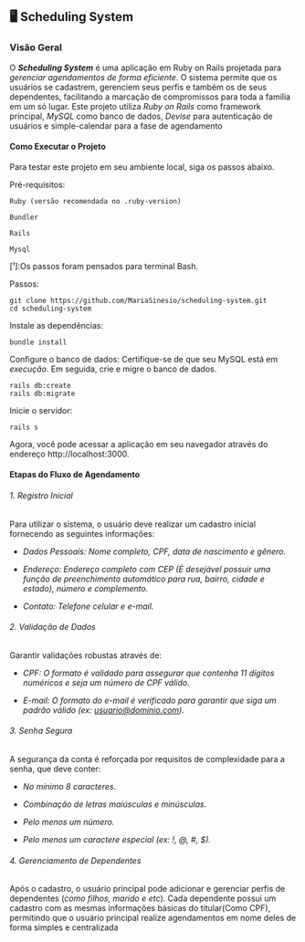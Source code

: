 ## 🖥️ Scheduling System

### Visão Geral

O ***Scheduling System*** é uma aplicação em Ruby on Rails projetada para _gerenciar agendamentos de forma eficiente_. O sistema permite que os usuários se cadastrem, gerenciem seus perfis e também os de seus dependentes, facilitando a marcação de compromissos para toda a família em um só lugar. Este projeto utiliza _Ruby on Rails_ como framework principal, _MySQL_ como banco de dados, _Devise_ para autenticação de usuários e simple-calendar para a fase de agendamento

#### Como Executar o Projeto

Para testar este projeto em seu ambiente local, siga os passos abaixo.

Pré-requisitos:

    Ruby (versão recomendada no .ruby-version)

    Bundler

    Rails

    Mysql

[¹]:Os passos foram pensados para terminal Bash.

Passos: 

    
    git clone https://github.com/MariaSinesio/scheduling-system.git
    cd scheduling-system




Instale as dependências:

````
bundle install
````

Configure o banco de dados:
Certifique-se de que seu MySQL está em *execução*. Em seguida, crie e migre o banco de dados.

````
rails db:create
rails db:migrate
````

Inicie o servidor:

    rails s

Agora, você pode acessar a aplicação em seu navegador através do endereço http://localhost:3000.

#### Etapas do Fluxo de Agendamento

###### 1. Registro Inicial

Para utilizar o sistema, o usuário deve realizar um cadastro inicial fornecendo as seguintes informações:


  - *Dados Pessoais: Nome completo, CPF, data de nascimento e gênero.*
    
  - *Endereço: Endereço completo com CEP (É desejável possuir uma função de preenchimento automático para rua, bairro, cidade e estado), número e complemento.*
    
  - *Contato: Telefone celular e e-mail.*

    
###### 2. Validação de Dados

Garantir validações robustas através de:

  - *CPF: O formato é validado para assegurar que contenha 11 dígitos numéricos e seja um número de CPF válido.*

  - *E-mail: O formato do e-mail é verificado para garantir que siga um padrão válido (ex: usuario@dominio.com).* 

###### 3. Senha Segura

A segurança da conta é reforçada por requisitos de complexidade para a senha, que deve conter:

  - *No mínimo 8 caracteres.*

  - *Combinação de letras maiúsculas e minúsculas.*

  - *Pelo menos um número.*

  - *Pelo menos um caractere especial (ex: !, @, #, $).*

###### 4. Gerenciamento de Dependentes

Após o cadastro, o usuário principal pode adicionar e gerenciar perfis de dependentes (_como filhos, marido e etc_). Cada dependente possui um cadastro com as mesmas informações básicas do titular(Como CPF), permitindo que o usuário principal realize agendamentos em nome deles de forma simples e centralizada
